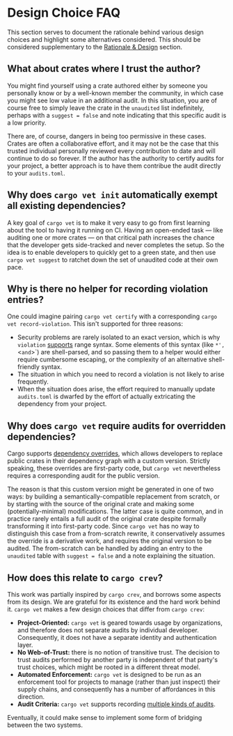 # Design Choice FAQ

This section serves to document the rationale behind various design choices and
highlight some alternatives considered. This should be considered supplementary
to the [Rationale & Design](./rationale.md) section.

## What about crates where I trust the author?

You might find yourself using a crate authored either by someone you personally
know or by a well-known member the community, in which case you might see low
value in an additional audit. In this situation, you are of course free to
simply leave the crate in the `unaudited` list indefinitely, perhaps with a
`suggest = false` and note indicating that this specific audit is a low priority.

There are, of course, dangers in being too permissive in these cases. Crates are
often a collaborative effort, and it may not be the case that this trusted
individual personally reviewed every contribution to date and will continue to
do so forever. If the author has the authority to certify audits for your
project, a better approach is to have them contribue the audit directly to your
`audits.toml`.


## Why does `cargo vet init` automatically exempt all existing dependencies?

A key goal of `cargo vet` is to make it very easy to go from first learning
about the tool to having it running on CI. Having an open-ended task — like
auditing one or more crates — on that critical path increases the chance that
the developer gets side-tracked and never completes the setup. So the idea is to
enable developers to quickly get to a green state, and then use `cargo vet
suggest` to ratchet down the set of unaudited code at their own pace.


## Why is there no helper for recording violation entries?

One could imagine pairing `cargo vet certify` with a corresponding `cargo vet
record-violation`. This isn't supported for three reasons:
* Security problems are rarely isolated to an exact version, which is why
  `violation` [supports](audit-entries.md#violation) range syntax. Some elements
  of this syntax (like `*', `<` and `>`) are shell-parsed, and so passing
  them to a helper would either require cumbersome escaping, or the complexity
  of an alternative shell-friendly syntax.
* The situation in which you need to record a violation is not likely to arise
  frequently.
* When the situation does arise, the effort required to manually update
  `audits.toml` is dwarfed by the effort of actually extricating the dependency
  from your project.

## Why does `cargo vet` require audits for overridden dependencies?

Cargo supports [dependency
overrides](https://doc.rust-lang.org/cargo/reference/overriding-dependencies.html),
which allows developers to replace public crates in their dependency graph with
a custom version. Strictly speaking, these overrides are first-party code, but
`cargo vet` nevertheless requires a corresponding audit for the public version.

The reason is that this custom version might be generated in one of two ways: by
building a semantically-compatible replacement from scratch, or by starting with
the source of the original crate and making some (potentially-minimal)
modifications. The latter case is quite common, and in practice rarely entails a
full audit of the original crate despite formally transforming it into
first-party code.  Since `cargo vet` has no way to distinguish this case from a
from-scratch rewrite, it conservatively assumes the override is a derivative
work, and requires the original version to be audited. The from-scratch can be
handled by adding an entry to the `unaudited` table with `suggest = false` and a
note explaining the situation.

## How does this relate to `cargo crev`?

This work was partially inspired by `cargo crev`, and borrows some aspects
from its design. We are grateful for its existence and the hard work behind it.
`cargo vet` makes a few design choices that differ from `cargo crev`:
* **Project-Oriented:** `cargo vet` is geared towards usage by organizations,
  and therefore does not separate audits by individual developer. Consequently,
  it does not have a separate identity and authentication layer.
* **No Web-of-Trust:** there is no notion of transitive trust. The decision to
  trust audits performed by another party is independent of that party's trust
  choices, which might be rooted in a different threat model.
* **Automated Enforcement:** `cargo vet` is designed to be run as an enforcement
  tool for projects to manage (rather than just inspect) their supply chains,
  and consequently has a number of affordances in this direction.
* **Audit Criteria:** `cargo vet` supports recording
  [multiple kinds of audits](audit-criteria.md).

Eventually, it could make sense to implement some form of bridging between the
two systems.
